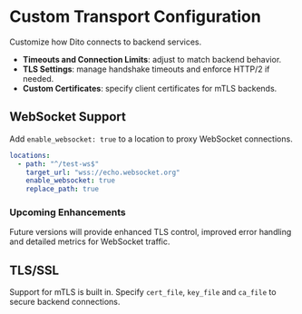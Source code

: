 # Custom Transport Configuration

Customize how Dito connects to backend services.

- **Timeouts and Connection Limits**: adjust to match backend behavior.
- **TLS Settings**: manage handshake timeouts and enforce HTTP/2 if needed.
- **Custom Certificates**: specify client certificates for mTLS backends.

## WebSocket Support

Add `enable_websocket: true` to a location to proxy WebSocket connections.

```yaml
locations:
  - path: "^/test-ws$"
    target_url: "wss://echo.websocket.org"
    enable_websocket: true
    replace_path: true
```

### Upcoming Enhancements

Future versions will provide enhanced TLS control, improved error handling and detailed metrics for WebSocket traffic.

## TLS/SSL

Support for mTLS is built in. Specify `cert_file`, `key_file` and `ca_file` to secure backend connections.
